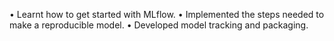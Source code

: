 •	Learnt how to get started with MLflow.
•	Implemented the steps needed to make a reproducible model.
•	Developed model tracking and packaging.
